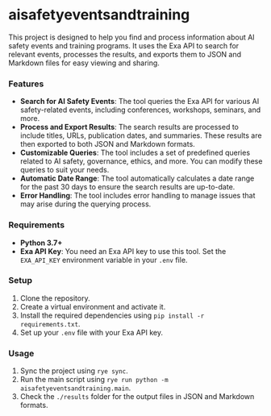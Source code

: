 # aisafetyeventsandtraining

This project is designed to help you find and process information about AI safety events and training programs. It uses the Exa API to search for relevant events, processes the results, and exports them to JSON and Markdown files for easy viewing and sharing.

### Features
- **Search for AI Safety Events**: The tool queries the Exa API for various AI safety-related events, including conferences, workshops, seminars, and more.
- **Process and Export Results**: The search results are processed to include titles, URLs, publication dates, and summaries. These results are then exported to both JSON and Markdown formats.
- **Customizable Queries**: The tool includes a set of predefined queries related to AI safety, governance, ethics, and more. You can modify these queries to suit your needs.
- **Automatic Date Range**: The tool automatically calculates a date range for the past 30 days to ensure the search results are up-to-date.
- **Error Handling**: The tool includes error handling to manage issues that may arise during the querying process.

### Requirements
- **Python 3.7+**
- **Exa API Key**: You need an Exa API key to use this tool. Set the `EXA_API_KEY` environment variable in your `.env` file.

### Setup
1. Clone the repository.
2. Create a virtual environment and activate it.
3. Install the required dependencies using `pip install -r requirements.txt`.
4. Set up your `.env` file with your Exa API key.

### Usage
1. Sync the project using `rye sync`.
2. Run the main script using `rye run python -m aisafetyeventsandtraining.main`.
3. Check the `./results` folder for the output files in JSON and Markdown formats.


